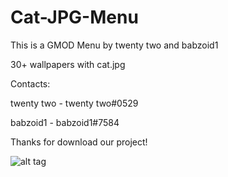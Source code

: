 # Cat-JPG-Menu

This is a GMOD Menu by twenty two and babzoid1

30+ wallpapers with cat.jpg

Contacts: 

twenty two - twenty two#0529

babzoid1 - babzoid1#7584

Thanks for download our project!

![alt tag](https://i.imgur.com/dH7QMnq.png "wtf")
